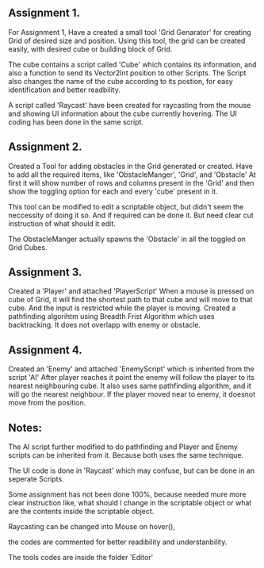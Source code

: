 Assignment 1.
-----------------------------------------------------------------------------------------------------------------------------------------------
For Assignment 1, Have a created a small tool 'Grid Genarator' for creating Grid of desired size and position.
Using this tool, the grid can be created easily, with desired cube or building block of Grid.

The cube contains a script called 'Cube' which contains its information, and also a function to send its Vector2Int position to other Scripts.
The Script also changes the name of the cube according to its postion, for easy identification and better readbility.

A script called 'Raycast' have been created for raycasting from the mouse and showing UI information about the cube currently hovering.
The UI coding has been done in the same script.

Assignment 2.
-----------------------------------------------------------------------------------------------------------------------------------------------
Created a Tool for adding obstacles in the Grid generated or created.
Have to add all the required items, like 'ObstacleManger', 'Grid', and 'Obstacle'
At first it will show number of rows and columns present in the 'Grid' and then show the toggling option for each and every 'cube' present in it.

This tool can be modified to edit a scriptable object, but didn't seem the neccessity of doing it so. And if required can be done it.
But need clear cut instruction of what should it edit.

The ObstacleManger actually spawns the 'Obstacle' in all the toggled on Grid Cubes.

Assignment 3.
-----------------------------------------------------------------------------------------------------------------------------------------------
Created a 'Player' and attached 'PlayerScript'
When a mouse is pressed on cube of Grid, it will find the shortest path to that cube and will move to that cube.
And the input is restricted while the player is moving.
Created a pathfinding algorihtm using Breadth Frist Algorithm which uses backtracking.
It does not overlapp with enemy or obstacle.

Assignment 4.
-----------------------------------------------------------------------------------------------------------------------------------------------
Created an 'Enemy' and attached 'EnemyScript' which is inherited from the script 'AI'
After player reaches it point the enemy will follow the player to its nearest neighbouring cube.
It also uses same pathfinding algorithm, and it will go the nearest neighbour.
If the player moved near to enemy, it doesnot move from the position.

Notes:
-----------------------------------------------------------------------------------------------------------------------------------------------
The AI script further modified to do pathfinding and Player and Enemy scripts can be inherited from it.
Because both uses the same technique.

The UI code is done in 'Raycast' which may confuse, but can be done in an seperate Scripts.

Some assignment has not been done 100%, because needed mure more clear instruction like, what should I change in the scriptable object
or what are the contents inside the scriptable object.

Raycasting can be changed into Mouse on hover(),

the codes are commented for better readibility and understanbility.

The tools codes are inside the folder 'Editor'
